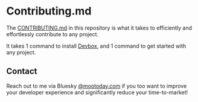 # Contributing.md

The [CONTRIBUTING.md](./CONTRIBUTING.md) in this repository is what it takes to efficiently and effortlessly contribute to any project.

It takes 1 command to install [Devbox](https://www.jetify.com/devbox), and 1 command to get started with any project.

## Contact

Reach out to me via Bluesky [@mootoday.com](https://bsky.app/profile/mootoday.com) if you too want to improve your developer experience and significantly reduce your time-to-market!
